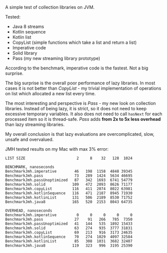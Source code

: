 A simple test of collection libraries on JVM.

Tested:

- Java 8 streams
- Kotlin sequence
- Kotlin list
- CopyList (simple functions which take a list and return a list)
- Imperative code
- Solid library
- Pass (my new streaming library prototype)

According to the benchmark, imperative code is the fastest.
Not a big surprise.

The big surprise is the overall poor performance of lazy libraries.
In most cases it is not better than *CopyList* - my trivial implementation of
operations on list which allocated a new list every time.

The most interesting and perspective is *Pass* - my new look on collection libraries.
Instead of being lazy, it is strict, so it does not need to keep excessive temporary variables.
It also does not need to call `hasNext` for each processed item so it is thread-safe.
*Pass* adds **from 2x to 5x less overhead** than lazy streaming libraries.

My overall conclusion is that lazy evaluations are
overcomplicated, slow, unsafe and overvalued.

JMH tested results on my Mac with max 3% error:

```
LIST SIZE                       2     8    32   128  1024

BENCHMARK, nanoseconds
BenchmarkJmh.imperative        46   198  1158  4848 39345
BenchmarkJmh.pass              73   289  1424  5634 46695
BenchmarkJmh.passUnoptimized   87   342  1693  6741 54779
BenchmarkJmh.solid            109   472  2093  8626 71177
BenchmarkJmh.copyList         116   411  2074  8022 63981
BenchmarkJmh.kotlinSequence   116   471  2187  8945 71930
BenchmarkJmh.kotlinList       131   506  2189  8530 71752
BenchmarkJmh.java8            165   520  2153  8043 64735

OVERHEAD, nanoseconds
BenchmarkJmh.imperative         0     0     0     0     0
BenchmarkJmh.pass              27    91   266   785  7350
BenchmarkJmh.passUnoptimized   41   144   535  1892 15433
BenchmarkJmh.solid             63   274   935  3777 31831
BenchmarkJmh.copyList          69   213   916  3173 24635
BenchmarkJmh.kotlinSequence    70   274  1029  4097 32584
BenchmarkJmh.kotlinList        85   308  1031  3682 32407
BenchmarkJmh.java8            119   323   996  3195 25390
```
